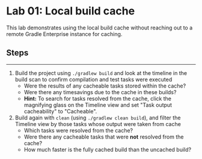 # Lab 01: Local build cache

This lab demonstrates using the local build cache without reaching out to a remote Gradle Enterprise instance for caching.

## Steps
-----

1. Build the project using `./gradlew build` and look at the timeline in the build scan to confirm compilation and test tasks were executed
    - Were the results of any cacheable tasks stored within the cache?
    - Were there any timesavings due to the cache in these builds?
    - **Hint:** To search for tasks resolved from the cache, click the magnifying glass on the Timeline view and set "Task output cacheability" to "Cacheable".
2. Build again with `clean` (using `./gradlew clean build`), and filter the Timeline view by those tasks whose output were taken from cache
    - Which tasks were resolved from the cache?
    - Were there any cacheable tasks that were **not** resolved from the cache?
    - How much faster is the fully cached build than the uncached build?
